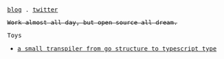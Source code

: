 <p>
  <samp>
    <a href="https://oanakiaja.vercel.app/">blog</a> .
    <a href="https://twitter.com/oanakiaja">twitter</a>
  </samp>
</p>

<p>
  <s>
    <samp>
      Work almost all day, but open source all dream. 
    </samp>
  </s>
</p>

<samp>
  Toys
</samp>
<ul>
  <li>
    <samp> 
        <a href="https://go2type.vercel.app">
          a small transpiler from go structure to typescript type 
        </a>
    </samp>
  </li>
</ul>



